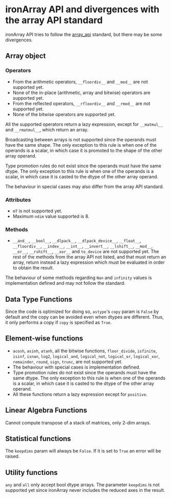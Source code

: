 # ironArray API and divergences with the array API standard

ironArray API tries to follow the [array_api](https://data-apis.org/array-api/latest/API_specification/index.html) standard, but there may be some divergences.

## Array object

### Operators

* From the arithmetic operators, `__floordiv__` and `__mod__` are not supported yet.
* None of the in-place (arithmetic, array and bitwise) operators are supported yet.
* From the reflected operators, `__rfloordiv__` and `__rmod__` are not supported yet.
* None of the bitwise operators are supported yet.

All the supported operators return a lazy expression, except for `__matmul__` and `__rmatmul__`, which return an array.

Broadcasting between arrays is not supported since the operands must have the same shape. The only exception to this rule is when one of the operands is a scalar, in which case it is promoted to the shape of the other array operand.

Type promotion rules do not exist since the operands must have the same dtype. The only exception to this rule is when one of the operands is a scalar, in which case it is casted to the dtype of the other array operand.

The behaviour in special cases may also differ from the array API standard.


### Attributes

* `mT` is not supported yet.
* Maximum `ndim` value supported is 8. 

### Methods

* `__and__`, `__bool__`, `__dlpack__`, `__dlpack_device__`, `__float__`, `__floordiv__`, `__index__`, `__int__`, `__invert__`, `__lshift__`, `__mod__`, `__or__`, `__rshift__`, `__xor__` and `to_device` are not supported yet. The rest of the methods from the array API not listed, and that must return an array, return instead a lazy expression which must be evaluated in order to obtain the result.

The behaviour of some methods regarding `Nan` and `infinity` values is implementation defined and may not follow the standard.

## Data Type Functions

Since the code is optimized for doing so, `astype`'s `copy` param is `False` by default and the copy can be avoided even when dtypes are different. Thus, it only performs a copy if `copy` is specified as `True`.

## Element-wise functions

* `acosh`, `asinh`, `atanh`, all the bitwise functions, `floor_divide`, `isfinite`, `isinf`, `isnan`, `log2`, `logical_and`, `logical_not`, `logical_or`, `logical_xor`, `remainder`, `round`, `sign`, `trunc`, are not supported yet.
* The behaviour with special cases is implementation defined.
* Type promotion rules do not exist since the operands must have the same dtype. The only exception to this rule is when one of the operands is a scalar, in which case it is casted to the dtype of the other array operand.
* All these functions return a lazy expression except for `positive`.

## Linear Algebra Functions

Cannot compute transpose of a stack of matrices, only 2-dim arrays.

## Statistical functions

The `keepdims` param will always be `False`. If it is set to `True` an error will be raised.

## Utility functions

`any` and `all` only accept bool dtype arrays. The parameter `keepdims` is not supported yet since ironArray never includes the reduced axes in the result.